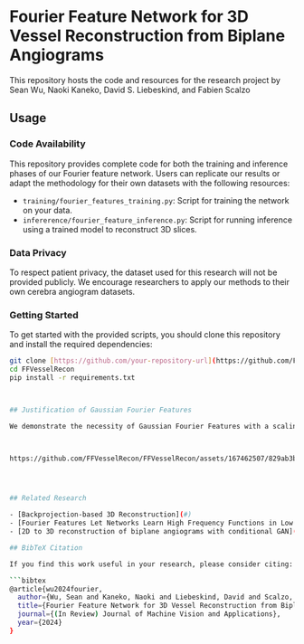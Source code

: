 # Fourier Feature Network for 3D Vessel Reconstruction from Biplane Angiograms

This repository hosts the code and resources for the research project by Sean Wu, Naoki Kaneko, David S. Liebeskind, and Fabien Scalzo

## Usage

### Code Availability

This repository provides complete code for both the training and inference phases of our Fourier feature network. Users can replicate our results or adapt the methodology for their own datasets with the following resources:

- `training/fourier_features_training.py`: Script for training the network on your data.
- `infererence/fourier_feature_inference.py`: Script for running inference using a trained model to reconstruct 3D slices.

### Data Privacy

To respect patient privacy, the dataset used for this research will not be provided publicly. We encourage researchers to apply our methods to their own cerebra angiogram datasets.

### Getting Started

To get started with the provided scripts, you should clone this repository and install the required dependencies:

```bash
git clone [https://github.com/your-repository-url](https://github.com/FFVesselRecon/FFVesselRecon.git)
cd FFVesselRecon
pip install -r requirements.txt



## Justification of Gaussian Fourier Features

We demonstrate the necessity of Gaussian Fourier Features with a scaling parameter B of 10.0, highlighting their ability to model higher frequency functions and enhance learning over basic or no positional encoding setups.



https://github.com/FFVesselRecon/FFVesselRecon/assets/167462507/829ab3bd-ec34-4c24-a0c6-10b80bedc34b




## Related Research

- [Backprojection-based 3D Reconstruction](#)
- [Fourier Features Let Networks Learn High Frequency Functions in Low Dimensional Domains](#)
- [2D to 3D reconstruction of biplane angiograms with conditional GAN](#)

## BibTeX Citation

If you find this work useful in your research, please consider citing:

```bibtex
@article{wu2024fourier,
  author={Wu, Sean and Kaneko, Naoki and Liebeskind, David and Scalzo, Fabien},
  title={Fourier Feature Network for 3D Vessel Reconstruction from Biplane Angiograms},
  journal={(In Review) Journal of Machine Vision and Applications},
  year={2024}
}
